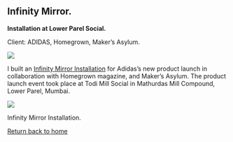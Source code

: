## Infinity Mirror.

**Installation at Lower Parel Social.**

Client: ADIDAS, Homegrown, Maker’s Asylum.

![](https://cdn-images-1.medium.com/max/800/0*EBzCijo_PVKJf6PF.gif)

I built an [Infinity Mirror Installation](https://www.makersasylum.com/projects/adidas-installation/) for Adidas’s new product launch in collaboration with Homegrown magazine, and Maker’s Asylum. The product launch event took place at Todi Mill Social in Mathurdas Mill Compound, Lower Parel, Mumbai.

![](https://cdn-images-1.medium.com/max/800/0*Tt00hHb-isKPyr8S.jpg)

Infinity Mirror Installation.

[Return back to home](https://kvshvl.github.io/index.html)
